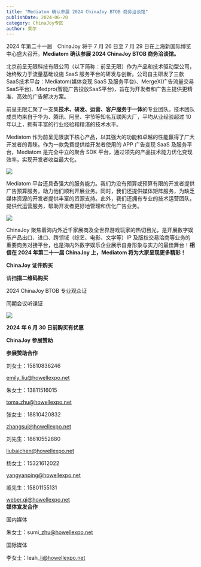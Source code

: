 ```yaml
---
title: "Mediatom 确认参展 2024 ChinaJoy BTOB 商务洽谈馆"
publishDate: 2024-06-20
category: ChinaJoy专区
author: 莱尔
---
```


2024 年第二十一届　ChinaJoy 将于 7 月 26 日至 7 月 29 日在上海新国际博览中心盛大召开。**Mediatom** **确认参展 2024 ChinaJoy BTOB 商务洽谈馆。**

北京前呈无限科技有限公司（以下简称：前呈无限）作为产品和技术驱动型公司，始终致力于流量基础设施 SaaS 服务平台的研发与创新。公司自主研发了三款SaaS技术平台：Mediatom(媒体变现 SaaS 及服务平台)、MergeX(广告流量交易SaaS平台)、Medpro(智能广告投放SaaS平台)，旨在为开发者和广告主提供更精准、高效的广告解决方案。

前呈无限汇聚了一支集**技术、研发、运营、客户服务于一体**的专业团队。技术团队成员均来自于华为、腾讯、阿里、字节等知名互联网大厂，平均从业经验超过 10 年以上，拥有丰富的行业经验和精湛的技术水平。

Mediatom 作为前呈无限旗下核心产品，以其强大的功能和卓越的性能赢得了广大开发者的青睐。作为一款免费提供给开发者使用的 APP 广告变现 SaaS 及服务平台，Mediatom 是完全中立的聚合 SDK 平台，通过领先的产品技术能力优化变现效率，实现开发者收益最大化。

![](https://ec-net-1251389766.cos.ap-shanghai.myqcloud.com/wp-content/uploads/2024/06/20240620103814615.jpg)

Mediatom 平台还具备强大的服务能力。我们为没有预算或预算有限的开发者提供广告预算服务，助力他们顺利开展业务。同时，我们还提供媒体矩阵服务，为缺乏媒体资源的开发者提供丰富的资源支持。此外，我们还拥有专业的技术运营团队，提供代运营服务，帮助开发者更好地管理和优化广告业务。

![](https://ec-net-1251389766.cos.ap-shanghai.myqcloud.com/wp-content/uploads/2024/06/20240620103820976.jpg)

ChinaJoy 聚焦着海内外近千家展商及全世界游戏玩家的热切目光，是开展数字娱乐产品出口、进口、跨领域（综艺、电影、文学等）IP 及版权交易洽商等业务的重要商务对接平台，也是海内外数字娱乐企业展示自身形象与实力的最佳舞台！**相信在 2024 年第二十一届 ChinaJoy 上，Mediatom 将为大家呈现更多精彩！**

**ChinaJoy** **证件购买**

  
请**扫描二维码购买**

2024 ChinaJoy BTOB 专业观众证

同期会议听课证

![](https://ec-net-1251389766.cos.ap-shanghai.myqcloud.com/wp-content/uploads/2024/06/20240620103827507.png)

**2024** **年 6 月 30 日前购买有优惠**

**ChinaJoy** **参展赞助**

**参展赞助合作**

刘女士：15810836246

[emily\_liu@howellexpo.net](mailto:emily_liu@howellexpo.net)

朱女士：13811516015

[toma.zhu@howellexpo.net](mailto:toma.zhu@howellexpo.net)

张女士：18810420832

[zhangsui@howellexpo.net](mailto:zhangsui@howellexpo.net)

刘先生：18610552880

[liubaichen@howellexpo.net](mailto:liubaichen@howellexpo.net)

杨女士：15321612022

[yangyanping@howellexpo.net](mailto:yangyanping@howellexpo.net)

戚先生：15801155131

weber.qi@howellexpo.net  
**媒体宣发合作**

国内媒体

朱女士：sumi\_zhu@howellexpo.net

国际媒体

李女士：leah\_li@howellexpo.net
